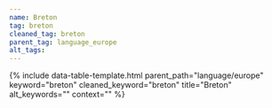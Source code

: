 ```yaml
---
name: Breton
tag: breton
cleaned_tag: breton
parent_tag: language_europe
alt_tags: 
---
```


{% include data-table-template.html 
  parent_path="language/europe" 
  keyword="breton" 
  cleaned_keyword="breton" 
  title="Breton"
  alt_keywords=""
  context=""
%}

